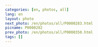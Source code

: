 ```yaml
---
categories: [en, photos, all]
lang: en
layout: photo
next_photo: /en/photos/all/P0000283.html
picname: P0000282
prev_photo: /en/photos/all/P0000350.html
tags: []
---
```

